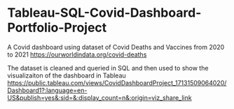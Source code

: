 # Tableau-SQL-Covid-Dashboard-Portfolio-Project
A Covid dashboard using dataset of Covid Deaths and Vaccines from 2020 to 2021 
https://ourworldindata.org/covid-deaths

The dataset is cleaned and queried in SQL and then used to show the visualizaiton of the dashboard in Tableau 
https://public.tableau.com/views/CovidDashboardProject_17131509064020/Dashboard1?:language=en-US&publish=yes&:sid=&:display_count=n&:origin=viz_share_link

